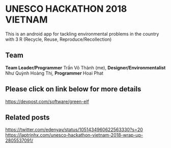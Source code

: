 # UNESCO HACKATHON 2018 VIETNAM
This is an android app for tackling environmental problems in the country with 3 R (Recycle, Reuse, Reproduce/Recollection)

## Team
**Team Leader/Programmer** Trần Võ Thành (me),
**Designer/Environmentalist** Như Quỳnh Hoàng Thị,
**Programmer** Hoai Phat 


## Please click on link below for more details
https://devpost.com/software/green-elf 

## Related posts
https://twitter.com/edenyay/status/1051434960622563330?s=20
https://laptrinhx.com/unesco-hackathon-vietnam-2018-wrap-up-2805537091/
